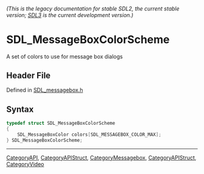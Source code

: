 ###### (This is the legacy documentation for stable SDL2, the current stable version; [SDL3](https://wiki.libsdl.org/SDL3/) is the current development version.)
# SDL_MessageBoxColorScheme

A set of colors to use for message box dialogs

## Header File

Defined in [SDL_messagebox.h](https://github.com/libsdl-org/SDL/blob/SDL2/include/SDL_messagebox.h)

## Syntax

```c
typedef struct SDL_MessageBoxColorScheme
{
    SDL_MessageBoxColor colors[SDL_MESSAGEBOX_COLOR_MAX];
} SDL_MessageBoxColorScheme;
```

----
[CategoryAPI](CategoryAPI), [CategoryAPIStruct](CategoryAPIStruct), [CategoryMessagebox](CategoryMessagebox), [CategoryAPIStruct](CategoryAPIStruct), [CategoryVideo](CategoryVideo)


